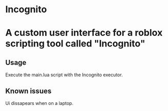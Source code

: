 # Incognito
# A custom user interface for a roblox scripting tool called "Incognito"
## Usage <br/>
Execute the main.lua script with the Incognito executor.


## Known issues <br/>
Ui dissapears when on a laptop.
